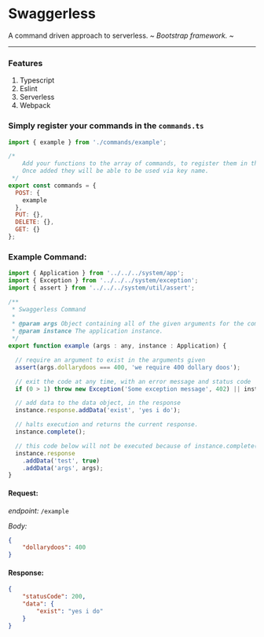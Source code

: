 # Swaggerless

A command driven approach to serverless.  *~ Bootstrap framework. ~*


----------

### Features
 1. Typescript
 2. Eslint
 3. Serverless
 4. Webpack

### Simply register your commands in the `commands.ts`

```javascript
import { example } from './commands/example';

/*
    Add your functions to the array of commands, to register them in the api.
    Once added they will be able to be used via key name.
 */
export const commands = {
  POST: {
    example
  },
  PUT: {},
  DELETE: {},
  GET: {}
};
```


### Example Command:

```javascript
import { Application } from '../../../system/app';
import { Exception } from '../../../system/exception';
import { assert } from '../../../system/util/assert';

/**
 * Swaggerless Command
 *
 * @param args Object containing all of the given arguments for the command.
 * @param instance The application instance.
 */
export function example (args : any, instance : Application) {

  // require an argument to exist in the arguments given
  assert(args.dollarydoos === 400, 'we require 400 dollary doos');

  // exit the code at any time, with an error message and status code
  if (0 > 1) throw new Exception('Some exception message', 402) || instance.die('some exception message', 407);

  // add data to the data object, in the response
  instance.response.addData('exist', 'yes i do');

  // halts execution and returns the current response.
  instance.complete();

  // this code below will not be executed because of instance.complete()
  instance.response
    .addData('test', true)
    .addData('args', args);
}

```
#### Request:
*endpoint:* `/example`

*Body:*
```json
{
    "dollarydoos": 400
}
```

#### Response:

```json
{
    "statusCode": 200,
    "data": {
        "exist": "yes i do"
    }
}
```